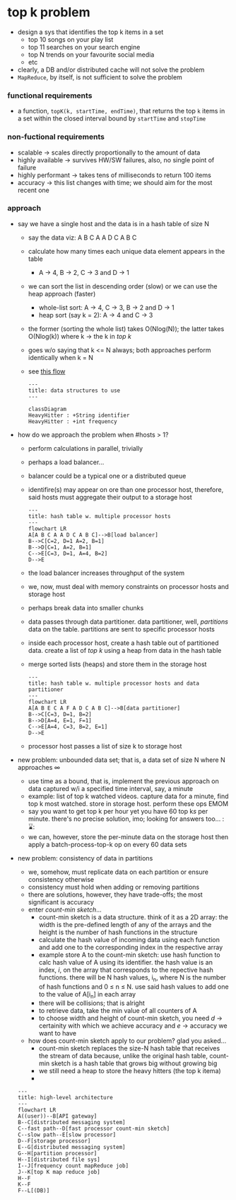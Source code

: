 # top k problem
* design a sys that identifies the top k items in a set
    - top 10 songs on your play list
    - top 11 searches on your search engine
    - top N trends on your favourite social media
    - etc
* clearly, a DB and/or distributed cache will not solve the problem
* `MapReduce`, by itself, is not sufficient to solve the problem
### functional requirements
* a function, `topK(k, startTime, endTime)`, that returns the top `k` items in a set within the closed interval bound by `startTime` and `stopTime`
### non-fuctional requirements
* scalable &rarr; scales directly proportionally to the amount of data
* highly available &rarr; survives HW/SW failures, also, no single point of failure
* highly performant &rarr; takes tens of milliseconds to return 100 items
* accuracy &rarr; this list changes with time; we should aim for the most recent one
### approach
* say we have a single host and the data is in a hash table of size N
    - say the data viz: A B C A A D C A B C
    - calculate how many times each unique data element appears in the table
        * A &rarr; 4, B &rarr; 2, C &rarr;  3 and D &rarr; 1
    - we can sort the list in descending order (slow) or we can use the heap approach (faster)
        * whole-list sort: A &rarr; 4, C &rarr;  3, B &rarr; 2 and D &rarr; 1
        * heap sort (say k = 2): A &rarr; 4 and C &rarr;  3
    - the former (sorting the whole list) takes O(Nlog(N)); the latter takes O(Nlog(k)) where k &rarr; the k  in *top k*
    - goes w/o saying that k <= N always; both approaches perform identically when k = N
    - see [this flow][def]

        ```mermaid
        ---
        title: data structures to use
        ---

        classDiagram
        HeavyHitter : +String identifier
        HeavyHitter : +int frequency
        ```

* how do we approach the problem when #hosts > 1?
    - perform calculations in parallel, trivially
    - perhaps a load balancer...
    - balancer could be a typical one or a distributed queue
    - identifire(s) may appear on ore than one processor host, therefore, said hosts must aggregate their output to a storage host

        ```mermaid
        ---
        title: hash table w. multiple processor hosts
        ---
        flowchart LR
        A[A B C A A D C A B C]-->B[load balancer]
        B-->C[C=2, D=1 A=2, B=1]
        B-->D[C=1, A=2, B=1]
        C-->E[C=3, D=1, A=4, B=2]
        D-->E
        ``` 
    
    - the load balancer increases throughput of the system
    - we, now, must deal with memory constraints on processor hosts and storage host
    - perhaps break data into smaller chunks
    - data passes through data partitioner. data partitioner, well, *partitions* data on the table. partitions are sent to specific processor hosts
    - inside each processor host, create a hash table out of partitioned data. create a list of *top k* using a heap from data in the hash table
    - merge sorted lists (heaps) and store them in the storage host

        ```mermaid
        ---
        title: hash table w. multiple processor hosts and data partitioner
        ---
        flowchart LR
        A[A B E C A F A D C A B C]-->B[data partitioner]
        B-->C[C=3, D=1, B=2]
        B-->D[A=4, E=1, F=1]
        C-->E[A=4, C=3, B=2, E=1]
        D-->E
        ```
    
    - processor host passes a list of size k to storage host
* new problem: unbounded data set; that is, a data set of size N where N approaches &infin;
    - use time as a bound, that is, implement the previous approach on data captured w/i a specified time interval, say, a minute
    - example: list of top k watched videos. capture data for a minute, find top k most watched. store in storage host. perform these ops EMOM
    - say you want to get top k per hour yet you have 60 top k*s* per minute. there's no precise solution, imo; looking for answers too... ::hourglass::
    - we can, however, store the per-minute data on the storage host then apply a batch-process-top-k op on every 60 data sets
* new problem: consistency of data in partitions
    - we, somehow, must replicate data on each partition or ensure consistency otherwise
    - consistency must hold when adding or removing partitions
    - there are solutions, however, they have trade-offs; the most significant is accuracy
    - enter *count-min sketch*...
        - count-min sketch is a data structure. think of it as a 2D array: the width is the pre-defined length of any of the arrays and the height is the number of hash functions in the structure
        - calculate the hash value of incoming data using each function and add one to the corresponding index in the respective array
        - example store A to the count-min sketch: use hash function to calc hash value of A using its identifier. the hash value is an index, *i*, on the array that corresponds to the repective hash functions. there will be N hash values, i<sub>n</sub>, where N is the number of hash functions and 0 &le; n &le; N. use said hash values to add one to the value of A\[i<sub>n</sub>\] in each array
        - there will be collisions; that is alright
        - to retrieve data, take the min value of all counters of A
        - to choose width and height of count-min sketch, you need *d* &rarr; certainity with which we achieve accuracy and *e* &rarr; accuracy we want to have
    - how does count-min sketch apply to our problem? glad you asked...
        - count-min sketch replaces the size-N hash table that receives the stream of data because, unlike the original hash table, count-min sketch is a hash table that grows big without growing big
        - we still need a heap to store the heavy hitters (the top k itema)
        - 

    
    ```mermaid
    ---
    title: high-level architecture
    ---
    flowchart LR
    A((user))--B[API gateway]
    B--C[distributed messaging system]
    C--fast path--D[fast processor count-min sketch]
    C--slow path--E[slow processor]
    D--F[storage processor]
    E--G[distributed messaging system]
    G--H[partition processor]
    H--I[distributed file sys]
    I--J[frequency count mapReduce job]
    J--K[top K map reduce job]
    H--F
    K--F
    F--L[(DB)]
    ```



[def]: ./0-top_k_problem_single_host.java